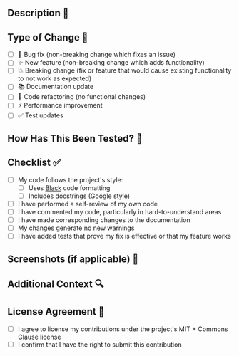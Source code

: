 ## Description 📝
<!-- Describe your changes in detail -->

## Type of Change 🔄
<!-- Put an `x` in all the boxes that apply -->

- [ ] 🐛 Bug fix (non-breaking change which fixes an issue)
- [ ] ✨ New feature (non-breaking change which adds functionality)
- [ ] 💥 Breaking change (fix or feature that would cause existing functionality to not work as expected)
- [ ] 📚 Documentation update
- [ ] 🧹 Code refactoring (no functional changes)
- [ ] ⚡ Performance improvement
- [ ] ✅ Test updates

## How Has This Been Tested? 🧪
<!-- Please describe the tests you've added or run -->

## Checklist ✅
<!-- Put an `x` in all the boxes that apply -->

- [ ] My code follows the project's style:
  - [ ] Uses [Black](https://black.readthedocs.io/) code formatting
  - [ ] Includes docstrings (Google style)
- [ ] I have performed a self-review of my own code
- [ ] I have commented my code, particularly in hard-to-understand areas
- [ ] I have made corresponding changes to the documentation
- [ ] My changes generate no new warnings
- [ ] I have added tests that prove my fix is effective or that my feature works

## Screenshots (if applicable) 📸
<!-- Add screenshots here -->

## Additional Context 🔍
<!-- Add any other context about the PR here -->

## License Agreement 📜
<!-- Required section -->

- [ ] I agree to license my contributions under the project's MIT + Commons Clause license
- [ ] I confirm that I have the right to submit this contribution
